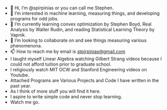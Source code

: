 - 👋 Hi, I’m @spirpinias or you can call me Stephen.
- 👀 I’m interested in machine learning, measuring things, and developing programs for odd jobs.
- 🌱 I’m currently learning convex optimization by Stephen Boyd, Real Analysis by Walter Rudin, and reading Statistical Learning Theory by Vapnik.
- 💞️ I’m looking to collaborate on and see things measuring various phenomenona. 
- 📫 How to reach me by email is stpirpinias@gmail.com
- I taught myself Linear Algebra watching Gilbert Strang videos because I could not afford tuition prior to graduate school.
- I religiously watch MIT OCW and Stanford Engineering videos on Youtube.
- Attached Programs are Various Projects and Code I have written in the past year.
- As I think of more stuff you will find it here.
- I aspire to write simple code and never stop learning.
- Watch me go.
<!---
spirpinias/spirpinias is a ✨ special ✨ repository because its `README.md` (this file) appears on your GitHub profile.
You can click the Preview link to take a look at your changes.
--->
